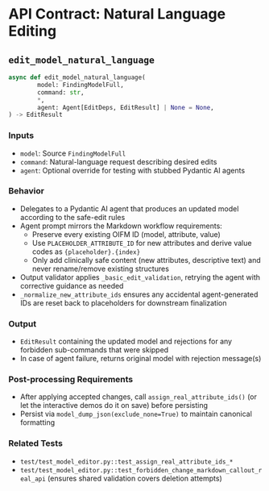 
# API Contract: Natural Language Editing

## `edit_model_natural_language`

```python
async def edit_model_natural_language(
		model: FindingModelFull,
		command: str,
		*,
		agent: Agent[EditDeps, EditResult] | None = None,
) -> EditResult
```

### Inputs
- `model`: Source `FindingModelFull`
- `command`: Natural-language request describing desired edits
- `agent`: Optional override for testing with stubbed Pydantic AI agents

### Behavior
- Delegates to a Pydantic AI agent that produces an updated model according to the safe-edit rules
- Agent prompt mirrors the Markdown workflow requirements:
	- Preserve every existing OIFM ID (model, attribute, value)
	- Use `PLACEHOLDER_ATTRIBUTE_ID` for new attributes and derive value codes as `{placeholder}.{index}`
	- Only add clinically safe content (new attributes, descriptive text) and never rename/remove existing structures
- Output validator applies `_basic_edit_validation`, retrying the agent with corrective guidance as needed
- `_normalize_new_attribute_ids` ensures any accidental agent-generated IDs are reset back to placeholders for downstream finalization

### Output
- `EditResult` containing the updated model and rejections for any forbidden sub-commands that were skipped
- In case of agent failure, returns original model with rejection message(s)

### Post-processing Requirements
- After applying accepted changes, call `assign_real_attribute_ids()` (or let the interactive demos do it on save) before persisting
- Persist via `model_dump_json(exclude_none=True)` to maintain canonical formatting

### Related Tests
- `test/test_model_editor.py::test_assign_real_attribute_ids_*`
- `test/test_model_editor.py::test_forbidden_change_markdown_callout_real_api` (ensures shared validation covers deletion attempts)